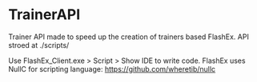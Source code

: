 # TrainerAPI
Trainer API made to speed up the creation of trainers based FlashEx.
API stroed at ./scripts/

Use FlashEx_Client.exe > Script > Show IDE to write code.
FlashEx uses NullC for scripting language: https://github.com/wheretib/nullc
